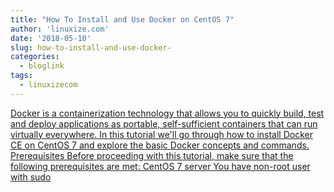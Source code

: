 ```yaml
---
title: "How To Install and Use Docker on CentOS 7"
author: 'linuxize.com'
date: '2018-05-10'
slug: how-to-install-and-use-docker-
categories:
  - bloglink
tags:
  - linuxizecom
---
```


[Docker is a containerization technology that allows you to quickly build, test and deploy applications as portable, self-sufficient containers that can run virtually everywhere. In this tutorial we'll go through how to install Docker CE on CentOS 7 and explore the basic Docker concepts and commands. Prerequisites Before proceeding with this tutorial, make sure that the following prerequisites are met: CentOS 7 server You have non-root user with sudo<i class="fas fa-external-link-alt"></i>](https://linuxize.com/post/how-to-install-and-use-docker-on-centos-7/)

